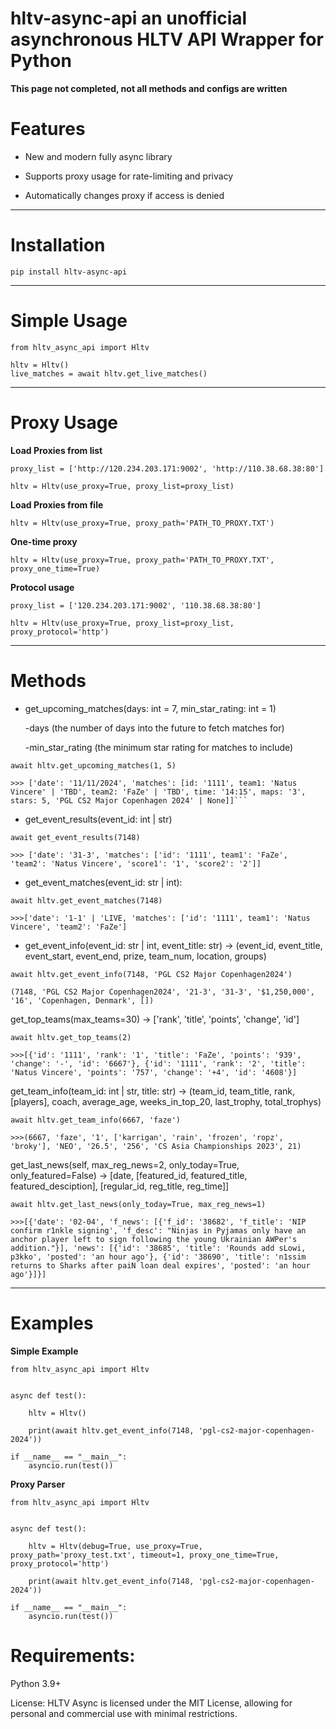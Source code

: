 # hltv-async-api an unofficial asynchronous HLTV API Wrapper for Python


**This page not completed, not all methods and configs are written**


# Features

* New and modern fully async library

* Supports proxy usage for rate-limiting and privacy

* Automatically changes proxy if access is denied


---

# Installation

```
pip install hltv-async-api
```

---


# Simple Usage

```
from hltv_async_api import Hltv

hltv = Hltv()
live_matches = await hltv.get_live_matches()
```

---

# Proxy Usage

**Load Proxies from list**

```
proxy_list = ['http://120.234.203.171:9002', 'http://110.38.68.38:80']

hltv = Hltv(use_proxy=True, proxy_list=proxy_list)
```

**Load Proxies from file**

```
hltv = Hltv(use_proxy=True, proxy_path='PATH_TO_PROXY.TXT')
```


**One-time proxy**

```
hltv = Hltv(use_proxy=True, proxy_path='PATH_TO_PROXY.TXT', proxy_one_time=True)
```

**Protocol usage**

```
proxy_list = ['120.234.203.171:9002', '110.38.68.38:80']

hltv = Hltv(use_proxy=True, proxy_list=proxy_list, proxy_protocol='http')
```

---
# Methods

* get_upcoming_matches(days: int = 7, min_star_rating: int = 1)

    -days (the number of days into the future to fetch matches for)
  
    -min_star_rating (the minimum star rating for matches to include)
  
```
await hltv.get_upcoming_matches(1, 5)

>>> ['date': '11/11/2024', 'matches': [id: '1111', team1: 'Natus Vincere' | 'TBD', team2: 'FaZe' | 'TBD', time: '14:15', maps: '3', stars: 5, 'PGL CS2 Major Copenhagen 2024' | None]]```

```

* get_event_results(event_id: int | str)

  
```
await get_event_results(7148)

>>> ['date': '31-3', 'matches': ['id': '1111', team1': 'FaZe', 'team2': 'Natus Vincere', 'score1': '1', 'score2': '2']]

```

* get_event_matches(event_id: str | int):
  
```
await hltv.get_event_matches(7148)

>>>['date': '1-1' | 'LIVE, 'matches': ['id': '1111', team1': 'Natus Vincere', 'team2': 'FaZe']
```

* get_event_info(event_id: str | int, event_title: str) -> (event_id, event_title, event_start, event_end, prize, team_num, location, groups)

```
await hltv.get_event_info(7148, 'PGL CS2 Major Copenhagen2024')

(7148, 'PGL CS2 Major Copenhagen2024', '21-3', '31-3', '$1,250,000', '16', 'Copenhagen, Denmark', [])
```


get_top_teams(max_teams=30) -> ['rank', 'title', 'points', 'change', 'id']

```
await hltv.get_top_teams(2)

>>>[{'id': '1111', 'rank': '1', 'title': 'FaZe', 'points': '939', 'change': '-', 'id': '6667'}, {'id': '1111', 'rank': '2', 'title': 'Natus Vincere', 'points': '757', 'change': '+4', 'id': '4608'}]
```

get_team_info(team_id: int | str, title: str) -> (team_id, team_title, rank, [players], coach, average_age, weeks_in_top_20, last_trophy, total_trophys)

```
await hltv.get_team_info(6667, 'faze')

>>>(6667, 'faze', '1', ['karrigan', 'rain', 'frozen', 'ropz', 'broky'], 'NEO', '26.5', '256', 'CS Asia Championships 2023', 21)
```

get_last_news(self, max_reg_news=2, only_today=True, only_featured=False) -> [date, [featured_id, featured_title, featured_desciption], [regular_id, reg_title, reg_time]]

```
await hltv.get_last_news(only_today=True, max_reg_news=1)

>>>[{'date': '02-04', 'f_news': [{'f_id': '38682', 'f_title': 'NIP confirm r1nkle signing', 'f_desc': "Ninjas in Pyjamas only have an anchor player left to sign following the young Ukrainian AWPer's addition."}], 'news': [{'id': '38685', 'title': 'Rounds add sLowi, p3kko', 'posted': 'an hour ago'}, {'id': '38690', 'title': 'n1ssim returns to Sharks after paiN loan deal expires', 'posted': 'an hour ago'}]}]
```
---
# Examples

****Simple Example****

```
from hltv_async_api import Hltv


async def test():

    hltv = Hltv()
    
    print(await hltv.get_event_info(7148, 'pgl-cs2-major-copenhagen-2024'))

if __name__ == "__main__":
    asyncio.run(test())
```

****Proxy Parser****
```
from hltv_async_api import Hltv


async def test():

    hltv = Hltv(debug=True, use_proxy=True, proxy_path='proxy_test.txt', timeout=1, proxy_one_time=True, proxy_protocol='http')
    
    print(await hltv.get_event_info(7148, 'pgl-cs2-major-copenhagen-2024'))

if __name__ == "__main__":
    asyncio.run(test())
```


# Requirements:

Python 3.9+

License:
HLTV Async is licensed under the MIT License, allowing for personal and commercial use with minimal restrictions.
